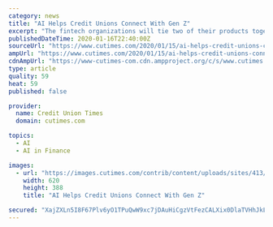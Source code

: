 ```yaml
---
category: news
title: "AI Helps Credit Unions Connect With Gen Z"
excerpt: "The fintech organizations will tie two of their products together ... Islandia, N.Y.-based Teledata Communications, Inc., a provider of a complete consumer loan origination platform, announced development of an AI-powered, natural language rules engine that leverages machine learning to create and maintain risk-based rules and lending policies."
publishedDateTime: 2020-01-16T22:40:00Z
sourceUrl: "https://www.cutimes.com/2020/01/15/ai-helps-credit-unions-connect-with-gen-z/"
ampUrl: "https://www.cutimes.com/2020/01/15/ai-helps-credit-unions-connect-with-gen-z/?amp=1"
cdnAmpUrl: "https://www-cutimes-com.cdn.ampproject.org/c/s/www.cutimes.com/2020/01/15/ai-helps-credit-unions-connect-with-gen-z/?amp=1"
type: article
quality: 59
heat: 59
published: false

provider:
  name: Credit Union Times
  domain: cutimes.com

topics:
  - AI
  - AI in Finance

images:
  - url: "https://images.cutimes.com/contrib/content/uploads/sites/413/2020/01/AI-connections-e1579106531545.jpg"
    width: 620
    height: 388
    title: "AI Helps Credit Unions Connect With Gen Z"

secured: "XajZXLn5I8F67Plv6yO1TPuQwW9xc7jDAuHiCgzVtFezCALXix0DlaTVHhJkLwH6UQqrBXAJ5WvoYswuXJ6QyVXyI7W7N5oX46fRFAKtdiTJgV6LJaN5x/47SpKbGLdW9BR+6ZzR5ZdNSvoQU5QB5G7Y9xOuGZAopIJib/bKIXSm26LTze9Wqklcqi+18jDViH907t0a08HI5zxsAKq62iZ9r9GduDOAzoVFpThgtNyXh/VE+KoWM3uc9Ae+xHDfFmBubZducKMqJJ+P0PRe6bTLAjrvsks9niMOFDxoLBEH0D6dWjl14uarLK07+uGnrpbNccBpawqEdIgIlbwa/Ej7xSvdFD6EwQkhZBUFknBROYCqavmvXTrJBbrf36BhCvHF6rYKrzUrq119Y+kbm9UAc0NKOwXd7teHdI5vSMnzcVWK83sXACPDkytX4ESixANNw5MArwCQX7ofUu8A0lg1FqVw/WFkFZVocvqpyyE=;q4MLtN7eNjKZHT08WupJHA=="
---
```


